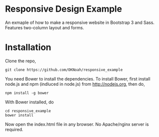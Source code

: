 # Responsive Design Example

An exmaple of how to make a responsive website in Bootstrap 3 and Sass. Features two-column layout and forms.

# Installation

Clone the repo,

	git clone https://github.com/OKNoah/responsive_example

You need Bower to install the dependencies. To install Bower, first install node.js and npm (indluced in node.js) from http://nodejs.org, then do,

	npm install -g bower

With Bower installed, do

	cd responsive_example
	bower install

Now open the index.html file in any browser. No Apache/nginx server is required.